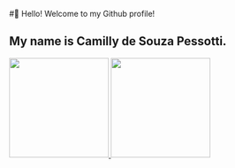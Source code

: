 #👋 Hello! Welcome to my Github profile!
## My name is Camilly de Souza Pessotti.

<div>
<a href="https://github.com/pessotticamilly">
<img height="180em" src="https://github-readme-stats.vercel.app/api/top-langs/?username=pessotticamilly&layout=compact&langs_count=7&theme=dracula"/>
<img height="180em" src="https://github-readme-stats.vercel.app/api?username=pessotticamilly&show_icons=true&theme=dracula&include_all_commits=true&count_private=true"/>
</div>
<!--
Ambientes de Desenvolvimento
<img src="https://cdn.jsdelivr.net/gh/devicons/devicon/icons/androidstudio/androidstudio-original-wordmark.svg" />
<img src="https://cdn.jsdelivr.net/gh/devicons/devicon/icons/intellij/intellij-original-wordmark.svg" />
<img src="https://cdn.jsdelivr.net/gh/devicons/devicon/icons/vscode/vscode-original-wordmark.svg" />
<img src="https://cdn.jsdelivr.net/gh/devicons/devicon/icons/figma/figma-original.svg" />
Linguagens
<img src="https://cdn.jsdelivr.net/gh/devicons/devicon/icons/c/c-original.svg" />
<img src="https://cdn.jsdelivr.net/gh/devicons/devicon/icons/csharp/csharp-original.svg" />
<img src="https://cdn.jsdelivr.net/gh/devicons/devicon/icons/java/java-original-wordmark.svg" />
<img src="https://cdn.jsdelivr.net/gh/devicons/devicon/icons/python/python-original-wordmark.svg" />
<img src="https://cdn.jsdelivr.net/gh/devicons/devicon/icons/html5/html5-original-wordmark.svg" />
<img src="https://cdn.jsdelivr.net/gh/devicons/devicon/icons/css3/css3-original-wordmark.svg" />
<img src="https://cdn.jsdelivr.net/gh/devicons/devicon/icons/sass/sass-original.svg" />
<img src="https://cdn.jsdelivr.net/gh/devicons/devicon/icons/javascript/javascript-original.svg" />
<img src="https://cdn.jsdelivr.net/gh/devicons/devicon/icons/typescript/typescript-original.svg" />
Frameworks
<img src="https://cdn.jsdelivr.net/gh/devicons/devicon/icons/angularjs/angularjs-original-wordmark.svg" />
<img src="https://cdn.jsdelivr.net/gh/devicons/devicon/icons/react/react-original-wordmark.svg" />
<img src="https://cdn.jsdelivr.net/gh/devicons/devicon/icons/bootstrap/bootstrap-original-wordmark.svg" />
<img src="https://cdn.jsdelivr.net/gh/devicons/devicon/icons/spring/spring-original-wordmark.svg" />
Gerenciadores de Pacotes
<img src="https://cdn.jsdelivr.net/gh/devicons/devicon/icons/npm/npm-original-wordmark.svg" />
<img src="https://cdn.jsdelivr.net/gh/devicons/devicon/icons/yarn/yarn-original-wordmark.svg" />
Ambientes de Execução
<img src="https://cdn.jsdelivr.net/gh/devicons/devicon/icons/nodejs/nodejs-original.svg" />
<img src="https://cdn.jsdelivr.net/gh/devicons/devicon/icons/docker/docker-original-wordmark.svg" />
Banco de Dados
<img src="https://cdn.jsdelivr.net/gh/devicons/devicon/icons/mysql/mysql-original-wordmark.svg" />
?
<img src="https://cdn.jsdelivr.net/gh/devicons/devicon/icons/git/git-original-wordmark.svg" />
<img src="https://cdn.jsdelivr.net/gh/devicons/devicon/icons/github/github-original-wordmark.svg" />
<img src="https://cdn.jsdelivr.net/gh/devicons/devicon/icons/gitlab/gitlab-original-wordmark.svg" />
?²
<img src="https://cdn.jsdelivr.net/gh/devicons/devicon/icons/trello/trello-plain-wordmark.svg" />
<img src="https://cdn.jsdelivr.net/gh/devicons/devicon/icons/jira/jira-original-wordmark.svg" />
-->
